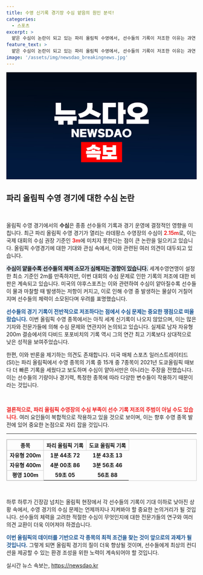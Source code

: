 ```yaml
---
title: 수영 신기록 경기장 수심 얕음의 원인 분석!
categories:
  - 스포츠
excerpt: >
  얕은 수심이 논란이 되고 있는 파리 올림픽 수영에서, 선수들의 기록이 저조한 이유는 과연 무엇일까? 국제 대회 기준에 못 미치는 수심이 체력 소모를 가중시키며 기록 저하의 주범으로 지목되지만, 반론도 만만치 않다.
feature_text: >
  얕은 수심이 논란이 되고 있는 파리 올림픽 수영에서, 선수들의 기록이 저조한 이유는 과연 무엇일까? 국제 대회 기준에 못 미치는 수심이 체력 소모를 가중시키며 기록 저하의 주범으로 지목되지만, 반론도 만만치 않다.
image: '/assets/img/newsdao_breakingnews.jpg'
---
```


<p><img src="/assets/img/newsdao_breakingnews.jpg" alt="ontimetimes 속보" /></p>

<h2 data-ke-size="size26">파리 올림픽 수영 경기에 대한 수심 논란</h2>

<p data-ke-size="size16">&nbsp;</p>

<p>올림픽 수영 경기에서의 <b>수심</b>은 종종 선수들의 기록과 경기 운영에 결정적인 영향을 미칩니다. 최근 파리 올림픽 수영 경기가 열리는 라데팡스 수영장의 수심이 <b><span style="color: #ee2323;">2.15m</span></b>로, 이는 국제 대회의 수심 권장 기준인 <b><span style="color: #ee2323;">3m</span></b>에 미치지 못한다는 점이 큰 논란을 일으키고 있습니다. 올림픽 수영경기에 대한 기대와 관심 속에서, 이와 관련된 여러 의견이 대두되고 있습니다.</p>

<p><b><span style="background-color: #21538527;">수심이 얕을수록 선수들의 체력 소모가 심해지는 경향이 있습니다.</span></b> 세계수영연맹이 설정한 최소 기준인 2m를 만족하지만, 이번 대회의 수심 문제로 인한 기록의 저조에 대한 비판은 계속되고 있습니다. 미국의 야후스포츠는 이와 관련하여 수심이 얕아질수록 선수들이 물과 마찰할 때 발생하는 저항이 커지고, 이로 인해 수영 중 발생하는 물살이 거칠어지며 선수들의 체력이 소모된다며 우려를 표명했습니다. </p>

<p><b><span style="color: #1a5490;">선수들의 경기 기록이 전반적으로 저조하다는 점에서 수심 문제는 중요한 쟁점으로 떠올랐습니다.</span></b> 이번 올림픽 수영 종목에서는 아직 세계 신기록이 나오지 않았으며, 이는 많은 기자와 전문가들에 의해 수심 문제와 연관지어 논의되고 있습니다. 실제로 남자 자유형 200m 결승에서의 다비드 포포비치의 기록 역시 그의 연간 최고 기록보다 상대적으로 낮은 성적을 보여주었습니다. </p>

<p>한편, 이와 반론을 제기하는 의견도 존재합니다. 미국 매체 스포츠 일러스트레이티드(SI)는 파리 올림픽에서 수영 종목의 기록 중 15개 중 7종목이 2021년 도쿄올림픽 때보다 더 빠른 기록을 세웠다고 보도하며 수심이 얕아서만은 아니라는 주장을 전했습니다. 이는 선수들의 기량이나 경기력, 특정한 종목에 따라 다양한 변수들이 작용하기 때문이라는 것입니다.</p>

<p data-ke-size="size16">&nbsp;</p>

<p><b><span style="color: #ee2323;">결론적으로, 파리 올림픽 수영장의 수심 부족이 선수 기록 저조의 주범이 아닐 수도 있습니다.</span></b> 여러 요인들이 복합적으로 작용하고 있을 것으로 보이며, 이는 향후 수영 종목 발전에 있어 중요한 논점으로 자리 잡을 것입니다.</p>

<hr />

<table style="border-collapse: collapse; border: 1px solid #ccc; width: 100%;">
    <thead>
        <tr>
            <th style="text-align: center; border: 1px solid #ccc;">종목</th>
            <th style="text-align: center; border: 1px solid #ccc;">파리 올림픽 기록</th>
            <th style="text-align: center; border: 1px solid #ccc;">도쿄 올림픽 기록</th>
        </tr>
    </thead>
    <tbody>
        <tr>
            <td style="text-align: center; border: 1px solid #ccc;"><b>자유형 200m</b></td>
            <td style="text-align: center; height: 17px;"><b>1분 44초 72</b></td>
            <td style="text-align: center; height: 17px;"><b>1분 43초 13</b></td>
        </tr>
        <tr>
            <td style="text-align: center; border: 1px solid #ccc;"><b>자유형 400m</b></td>
            <td style="text-align: center; height: 17px;"><b>4분 00초 86</b></td>
            <td style="text-align: center; height: 17px;"><b>3분 56초 46</b></td>
        </tr>
        <tr>
            <td style="text-align: center; border: 1px solid #ccc;"><b>평영 100m</b></td>
            <td style="text-align: center; height: 17px;"><b>59초 05</b></td>
            <td style="text-align: center; height: 17px;"><b>56초 88</b></td>
        </tr>
    </tbody>
</table>

<p data-ke-size="size16">&nbsp;</p>

<p>하루 하루가 긴장감 넘치는 올림픽 현장에서 각 선수들의 기록이 기대 이하로 낮아진 상황 속에서, 수영 경기의 수심 문제는 언제까지나 지켜봐야 할 중요한 논의거리가 될 것입니다. 선수들의 체력을 고려한 적절한 수심이 무엇인지에 대한 전문가들의 연구와 여러 의견 교환이 더욱 이어져야 하겠습니다. </p>

<p><b><span style="color: #1a5490;">이번 올림픽의 데이터를 기반으로 각 종목의 최적 조건을 찾는 것이 앞으로의 과제가 될 것입니다.</span></b> 그렇게 되면 올림픽 경기의 질이 더욱 향상될 것이며, 선수들에게 최상의 컨디션을 제공할 수 있는 환경 조성을 위한 노력이 계속되어야 할 것입니다.</p>
실시간 뉴스 속보는, <a href="https://newsdao.kr" rel="dofollow">https://newsdao.kr</a>


